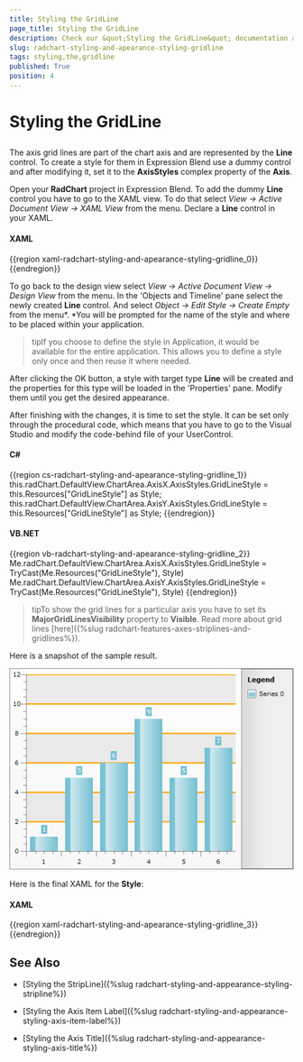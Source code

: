 ```yaml
---
title: Styling the GridLine
page_title: Styling the GridLine
description: Check our &quot;Styling the GridLine&quot; documentation article for the RadChart WPF control.
slug: radchart-styling-and-apearance-styling-gridline
tags: styling,the,gridline
published: True
position: 4
---
```


# Styling the GridLine



## 

The axis grid lines are part of the chart axis and are represented by the __Line__ control. To create a style for them in Expression Blend use a dummy control and after modifying it, set it to the __AxisStyles__ complex property of the __Axis__.

Open your __RadChart__ project in Expression Blend. To add the dummy __Line__ control you have to go to the XAML view. To do that select *View -> Active Document View -> XAML View* from the menu. Declare a __Line__ control in your XAML.

#### __XAML__

{{region xaml-radchart-styling-and-apearance-styling-gridline_0}}
	<Grid x:Name="LayoutRoot"
	      Background="White">
	    <!--...-->
	    <Line />
	</Grid>
{{endregion}}



To go back to the design view select *View -> Active Document View -> Design View* from the menu. In the 'Objects and Timeline' pane select the newly created __Line__ control. And select *Object -> Edit Style -> Create Empty* from the menu*. *You will be prompted for the name of the style and where to be placed within your application.

>tipIf you choose to define the style in Application, it would be available for the entire application. This allows you to define a style only once and then reuse it where needed.

After clicking the OK button, a style with target type __Line__ will be created and the properties for this type will be loaded in the 'Properties' pane. Modify them until you get the desired appearance.

After finishing with the changes, it is time to set the style. It can be set only through the procedural code, which means that you have to go to the Visual Studio and modify the code-behind file of your UserControl.

#### __C#__

{{region cs-radchart-styling-and-apearance-styling-gridline_1}}
	this.radChart.DefaultView.ChartArea.AxisX.AxisStyles.GridLineStyle = this.Resources["GridLineStyle"] as Style;
	this.radChart.DefaultView.ChartArea.AxisY.AxisStyles.GridLineStyle = this.Resources["GridLineStyle"] as Style;
{{endregion}}



#### __VB.NET__

{{region vb-radchart-styling-and-apearance-styling-gridline_2}}
	Me.radChart.DefaultView.ChartArea.AxisX.AxisStyles.GridLineStyle = TryCast(Me.Resources("GridLineStyle"), Style)
	Me.radChart.DefaultView.ChartArea.AxisY.AxisStyles.GridLineStyle = TryCast(Me.Resources("GridLineStyle"), Style)
{{endregion}}



>tipTo show the grid lines for a particular axis you have to set its __MajorGridLinesVisibility__ property to __Visible__. Read more about grid lines [here]({%slug radchart-features-axes-striplines-and-gridlines%}).

Here is a snapshot of the sample result.

![](images/RadChart_StylingAxisGridLines_04.png)

Here is the final XAML for the __Style__:

#### __XAML__

{{region xaml-radchart-styling-and-apearance-styling-gridline_3}}
	<Style x:Key="GridLineStyle" TargetType="Line">
	    <Setter Property="Stroke" Value="Orange" />
	    <Setter Property="StrokeThickness" Value="5" />
	</Style>
{{endregion}}



## See Also

 * [Styling the StripLine]({%slug radchart-styling-and-appearance-styling-stripline%})

 * [Styling the Axis Item Label]({%slug radchart-styling-and-appearance-styling-axis-item-label%})

 * [Styling the Axis Title]({%slug radchart-styling-and-appearance-styling-axis-title%})

